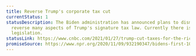 ```yaml
---
title: Reverse Trump's corporate tax cut
currentStatus: 1
statusDescription: The Biden administration has announced plans to dismantle or
  reverse many aspects of Trump's signature tax law. Currently there is no
  legislation.
statusLink: https://www.cnbc.com/2021/01/27/trump-cut-taxes-for-the-rich-biden-wants-to-raise-them.html
promiseSource: https://www.npr.org/2020/11/09/932190347/bidens-first-100-days-here-s-what-to-expect
---
```

